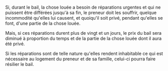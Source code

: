  Si, durant le bail, la chose louée a besoin de réparations urgentes et qui ne puissent être différées jusqu'à sa fin, le preneur doit les souffrir, quelque incommodité qu'elles lui causent, et quoiqu'il soit privé, pendant qu'elles se font, d'une partie de la chose louée.


  

 Mais, si ces réparations durent plus de vingt et un jours, le prix du bail sera diminué à proportion du temps et de la partie de la chose louée dont il aura été privé.


  

 Si les réparations sont de telle nature qu'elles rendent inhabitable ce qui est nécessaire au logement du preneur et de sa famille, celui-ci pourra faire résilier le bail.


  
